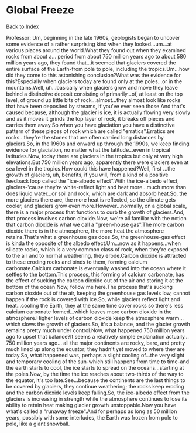 # Global Freeze
[Back to Index](https://github.com/windows10010/tpoExtractor/blog/master/README.md)

Professor: Um, beginning in the late 1960s, geologists began to uncover some evidence of a rather surprising kind when they looked…um…at various places around the world.What they found out when they examined rocks from about a… period from about 750 million years ago to about 580 million years ago, they found that…it seemed that glaciers covered the entire surface of the Earth-from pole to pole, including the tropics.Um…how did they come to this astonishing conclusion?What was the evidence for this?Especially when glaciers today are found only at the poles…or in the mountains.Well, uh…basically when glaciers grow and move they leave behind a distinctive deposit consisting of primarily…of, at least on the top level, of ground up little bits of rock…almost…they almost look like rocks that have been deposited by streams, if you've ever seen those.And that's caused because, although the glacier is ice, it is actually flowing very slowly and as it moves it grinds the top layer of rock, it breaks off pieces and carries them away.So when you have glaciation you have a distinctive pattern of these pieces of rock which are called "erratics".Erratics are rocks…they're the stones that are often carried long distances by glaciers.So, in the 1960s and onward up through the 1990s, we keep finding evidence for glaciation, no matter what the latitude…even in tropical latitudes.Now, today there are glaciers in the tropics but only at very high elevations.But 750 million years ago, apparently there were glaciers even at sea level in the tropics.How could this have happened?Well, first …the growth of glaciers, uh, benefits, if you will, from a kind of a positive feedback loop called the "ice-albedo effect".With the ice-albedo effect, glaciers-'cause they're white-reflect light and heat more…much more than does liquid water…or soil and rock, which are dark and absorb heat.So, the more glaciers there are, the more heat is reflected, so the climate gets cooler, and glaciers grow even more.However…normally, on a global scale, there is a major process that functions to curb the growth of glaciers.And, that process involves carbon dioxide.Now, we're all familiar with the notion that carbon dioxide is what we call a "green-house gas".The more carbon dioxide there is in the atmosphere, the more heat the atmosphere retains.That's what a greenhouse gas does.So, the greenhouse-gas effect is kinda the opposite of the albedo effect.Um…now as it happens…when silicate rocks, which is a very common class of rock, when they're exposed to the air and to normal weathering, they erode.Carbon dioxide is attracted to these eroding rocks and binds to them, forming calcium carbonate.Calcium carbonate is eventually washed into the ocean where it settles to the bottom.This process, this forming of calcium carbonate, has the effect of sucking the carbon dioxide out of the air and storing it at the bottom of the ocean.Now, follow me here.The process that's sucking carbon dioxide out of the air, keeping the greenhouse gas levels low, cannot happen if the rock is covered with ice.So, while glaciers reflect light and heat…cooling the Earth, they at the same time cover rocks so there's less calcium carbonate formed…which leaves more carbon dioxide in the atmosphere.Higher levels of carbon dioxide keep the atmosphere warm…which slows the growth of glaciers.So, it's a balance, and the glacier growth remains pretty much under control.Now, what happened 750 million years ago to upset that balance?It seems a relatively simple explanation actually…750 million years ago… all the major continents are rocky, bare, and pretty much lined up along the equator; they hadn't yet moved to where they are today.So, what happened was, perhaps a slight cooling of…the very slight and temporary cooling of the sun-which still happens from time to time-and the earth starts to cool, the ice starts to spread on the oceans…starting at the poles.Now, by the time the ice reaches about two-thirds of the way to the equator, it's too late.See…because the continents are the last things to be covered by glaciers, they continue weathering; the rocks keep eroding and the carbon dioxide levels keep falling.So, the ice-albedo effect from the glaciers is increasing in strength while the atmosphere continues to lose its ability to retain heat making glacier growth unstoppable.Now you have what's called a "runaway freeze".And for perhaps as long as 50 million years, possibly with some interludes, the Earth was frozen from pole to pole, like a giant snowball.